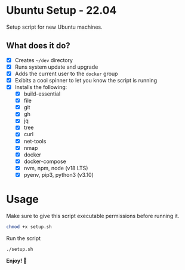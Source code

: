 # Ubuntu Setup - 22.04
Setup script for new Ubuntu machines.

## What does it do?
- [x] Creates `~/dev` directory
- [x] Runs system update and upgrade
- [x] Adds the current user to the `docker` group
- [x] Exibits a cool spinner to let you know the script is running
- [x] Installs the following:
    - [x] build-essential
    - [x] file
    - [x] git
    - [x] gh
    - [x] jq
    - [x] tree
    - [x] curl
    - [x] net-tools
    - [x] nmap
    - [x] docker
    - [x] docker-compose
    - [x] nvm, npm, node (v18 LTS)
    - [x] pyenv, pip3, python3 (v3.10)

# Usage
Make sure to give this script executable permissions before running it.
```bash
chmod +x setup.sh
```

Run the script
```bash
./setup.sh
```

**Enjoy! :tada:**